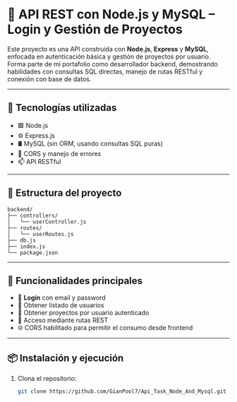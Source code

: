 # 🧠 API REST con Node.js y MySQL – Login y Gestión de Proyectos

Este proyecto es una API construida con **Node.js**, **Express** y **MySQL**, enfocada en autenticación básica y gestión de proyectos por usuario. Forma parte de mi portafolio como desarrollador backend, demostrando habilidades con consultas SQL directas, manejo de rutas RESTful y conexión con base de datos.

---

## 🚀 Tecnologías utilizadas

- 🟩 Node.js
- ⚙️ Express.js
- 🛢️ MySQL (sin ORM, usando consultas SQL puras)
- 🔐 CORS y manejo de errores
- 📫 API RESTful

---

## 📁 Estructura del proyecto

```
backend/
├── controllers/
│   └── userController.js
├── routes/
│   └── userRoutes.js
├── db.js
├── index.js
└── package.json
```

---

## 📌 Funcionalidades principales

- 🔐 **Login** con email y password
- 👤 Obtener listado de usuarios
- 📁 Obtener proyectos por usuario autenticado
- 📡 Acceso mediante rutas REST
- 🌐 CORS habilitado para permitir el consumo desde frontend

---

## 📦 Instalación y ejecución

1. Clona el repositorio:
   ```bash
   git clone https://github.com/GianPool7/Api_Task_Node_And_Mysql.git
